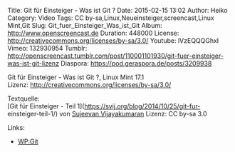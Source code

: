 Title: Git für Einsteiger - Was ist Git ?
Date: 2015-02-15 13:02
Author: Heiko
Category: Video
Tags: CC by-sa,Linux,Neueinsteiger,screencast,Linux Mint,Git
Slug: Git_fuer_Einsteiger_Was_ist_Git
Album: http://www.openscreencast.de
Duration: 448000
License: http://creativecommons.org/licenses/by-sa/3.0/
Youtube: lVzEQQQGhxI
Vimeo: 132930954
Tumblr: http://openscreencast.tumblr.com/post/110001101930/git-fuer-einsteiger-was-ist-git-lizenz
Diaspora: https://pod.geraspora.de/posts/3209938

Git für Einsteiger - Was ist Git ?, Linux Mint 17.1  
Lizenz: <http://creativecommons.org/licenses/by-sa/3.0/>  
  
Textquelle:  
[Git für Einsteiger - Teil 1](https://svij.org/blog/2014/10/25/git-fur-
einsteiger-teil-1/) von [Sujeevan Vijayakumaran](http://svij.org/) Lizenz: CC
by-sa 3.0

Links:

  * [WP:Git](http://de.wikipedia.org/wiki/Git "Link zu wikipedia.org/" )

